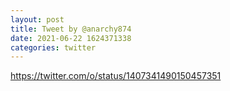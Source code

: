 ```yaml
--- 
layout: post 
title: Tweet by @anarchy874 
date: 2021-06-22 1624371338 
categories: twitter 
--- 
```

https://twitter.com/o/status/1407341490150457351